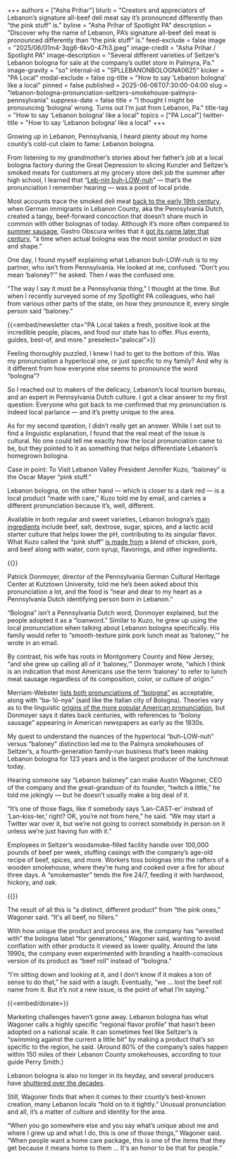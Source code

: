 +++
authors = ["Asha Prihar"]
blurb = "Creators and appreciators of Lebanon’s signature all-beef deli meat say it’s pronounced differently than “the pink stuff” is."
byline = "Asha Prihar of Spotlight PA"
description = "Discover why the name of Lebanon, PA’s signature all-beef deli meat is pronounced differently than “the pink stuff” is."
feed-exclude = false
image = "2025/06/01m4-3qg6-6kv0-47h3.jpeg"
image-credit = "Asha Prihar / Spotlight PA"
image-description = "Several different varieties of Seltzer’s Lebanon bologna for sale at the company’s outlet store in Palmyra, Pa."
image-gravity = "so"
internal-id = "SPLLEBANONBOLOGNA0625"
kicker = "PA Local"
modal-exclude = false
og-title = "How to say ‘Lebanon bologna’ like a local"
pinned = false
published = 2025-06-06T07:30:00-04:00
slug = "lebanon-bologna-pronunciation-seltzers-smokehouse-palmyra-pennsylvania"
suppress-date = false
title = "I thought I might be pronouncing ‘bologna’ wrong. Turns out I’m just from Lebanon, Pa."
title-tag = "How to say ‘Lebanon bologna’ like a local"
topics = ["PA Local"]
twitter-title = "How to say ‘Lebanon bologna’ like a local"
+++

Growing up in Lebanon, Pennsylvania, I heard plenty about my home county’s cold-cut claim to fame: Lebanon bologna.

From listening to my grandmother’s stories about her father’s job at a local bologna factory during the Great Depression to slicing Kunzler and Seltzer’s smoked meats for customers at my grocery store deli job the summer after high school, I learned that “<a href="https://youtu.be/fX32xwsGeNo?feature=shared&amp;t=12">Leb-nin buh-LOW-nuh</a>” — that’s the pronunciation I remember hearing — was a point of local pride.

Most accounts trace the smoked deli meat <a href="https://tastecooking.com/legend-lebanon-bologna/">back to the early 19th century,</a> when German immigrants in Lebanon County, aka the Pennsylvania Dutch, created a tangy, beef-forward concoction that doesn’t share much in common with other bolognas of today. Although it’s more often compared to <a href="https://www.wisconsincheeseman.com/blog/cheese-nation/summer-sausage-recipe-ideas/">summer sausage</a>, Gastro Obscura writes that it <a href="https://www.atlasobscura.com/foods/lebanon-bologna">got its name later that century</a>, “a time when actual bologna was the most similar product in size and shape.”

One day, I found myself explaining what Lebanon buh-LOW-nuh is to my partner, who isn’t from Pennsylvania. He looked at me, confused. “Don’t you mean ‘baloney?’” he asked. Then <em>I </em>was the confused one.

“The way I say it must be a Pennsylvania thing,” I thought at the time. But when I recently surveyed some of my Spotlight PA colleagues, who hail from various other parts of the state, on how they pronounce it, every single person said “baloney.”

{{<embed/newsletter cta="PA Local takes a fresh, positive look at the incredible people, places, and food our state has to offer. Plus events, guides, best-of, and more." preselect="palocal">}}

Feeling thoroughly puzzled, I knew I had to get to the bottom of this. Was my pronunciation a hyperlocal one, or just specific to my family? And why is it different from how everyone else seems to pronounce the word “bologna”?

So I reached out to makers of the delicacy, Lebanon’s local tourism bureau, and an expert in Pennsylvania Dutch culture. I got a clear answer to my first question: Everyone who got back to me confirmed that my pronunciation is indeed local parlance — and it’s pretty unique to the area.

As for my second question, I didn’t really get an answer. While I set out to find a linguistic explanation, I found that the real meat of the issue is cultural. No one could tell me exactly how the local pronunciation came to be, but they pointed to it as something that helps differentiate Lebanon’s homegrown bologna.

Case in point: To Visit Lebanon Valley President Jennifer Kuzo, “baloney” is the Oscar Mayer “pink stuff.”

Lebanon bologna, on the other hand — which is closer to a dark red — is a local product “made with care,” Kuzo told me by email, and carries a different pronunciation because it’s, well, different.

Available in both regular and sweet varieties, Lebanon bologna’s <a href="https://www.seltzersoutletstore.com/product/original-lebanon-bologna-3/">main ingredients</a> include beef, salt, dextrose, sugar, spices, and a lactic acid starter culture that helps lower the pH, contributing to its singular flavor. What Kuzo called the “pink stuff” <a href="https://www.oscarmayer.com/products/00044700008652-bologna-sliced-lunch-meat/">is made from</a> a blend of chicken, pork, and beef along with water, corn syrup, flavorings, and other ingredients.

{{<picture src="2025/06/01m4-3qg1-3s5n-wvxk.jpeg" width-ratio="4032" height-ratio="2725" description="A T-shirt at Seltzer’s outlet store in Palmyra, Pa. that says “What a bunch of Lebanon bologna.”" caption="" credit="Asha Prihar / Spotlight PA">}}

Patrick Donmoyer, director of the Pennsylvania German Cultural Heritage Center at Kutztown University, told me he’s been asked about this pronunciation a lot, and the food is “near and dear to my heart as a Pennsylvania Dutch identifying person born in Lebanon.”

“Bologna” isn’t a Pennsylvania Dutch word, Donmoyer explained, but the people adopted it as a “loanword.” Similar to Kuzo, he grew up using the local pronunciation when talking about Lebanon bologna specifically. His family would refer to “smooth-texture pink pork lunch meat as ‘baloney,’” he wrote in an email.

By contrast, his wife has roots in Montgomery County and New Jersey, “and she grew up calling all of it ‘baloney,’” Donmoyer wrote, “which I think is an indication that most Americans use the term ‘baloney’ to refer to lunch meat sausage regardless of its composition, color, or culture of origin.”

Merriam-Webster <a href="https://www.merriam-webster.com/dictionary/bologna">lists both pronunciations of “bologna”</a> as acceptable, along with “bə-ˈlō-nyə” (said like the Italian city of Bologna). Theories vary as to the linguistic <a href="https://www.huffpost.com/entry/why-is-baloney-spelled-bologna_n_5bd88319e4b07427610be221">origins of the more popular American pronunciation</a>, but Donmoyer says it dates back centuries, with references to “bolony sausage” appearing in American newspapers as early as the 1830s.

My quest to understand the nuances of the hyperlocal “buh-LOW-nuh” versus “baloney” distinction led me to the Palmyra smokehouses of Seltzer’s, a fourth-generation family-run business that’s been making Lebanon bologna for 123 years and is the largest producer of the lunchmeat today.

Hearing someone say “Lebanon baloney” can make Austin Wagoner, CEO of the company and the great-grandson of its founder, “twitch a little,” he told me jokingly — but he doesn’t usually make a big deal of it.

“It’s one of those flags, like if somebody says ‘Lan-CAST-er’ instead of ‘Lan-kiss-ter,’ right? OK, you’re not from here,” he said. “We may start a Twitter war over it, but we’re not going to correct somebody in person on it unless we’re just having fun with it.”

Employees in Seltzer’s woodsmoke-filled facility handle over 100,000 pounds of beef per week, stuffing casings with the company’s age-old recipe of beef, spices, and more. Workers toss bolognas into the rafters of a wooden smokehouse, where they’re hung and cooked over a fire for about three days. A “smokemaster” tends the fire 24/7, feeding it with hardwood, hickory, and oak.

{{<picture src="2025/06/01m4-3qg3-79sf-0pty.jpeg" width-ratio="4032" height-ratio="3024" description="Employees at Seltzer’s throw uncooked Lebanon bologna up to another employee in the smokehouse, who hangs them from the rafters." caption="Employees at Seltzer’s throw uncooked Lebanon bologna up to another employee in the smokehouse, who hangs them from the rafters." credit="Asha Prihar / Spotlight PA">}}

The result of all this is “a distinct, different product” from “the pink ones,” Wagoner said. “It&#39;s all beef, no fillers.”

With how unique the product and process are, the company has “wrestled with” the bologna label “for generations,” Wagoner said, wanting to avoid conflation with other products it viewed as lower quality. Around the late 1990s, the company even experimented with branding a health-conscious version of its product as “beef roll” instead of “bologna.”

“I&#39;m sitting down and looking at it, and I don’t know if it makes a ton of sense to do that,” he said with a laugh. Eventually, “we … lost the beef roll name from it. But it’s not a new issue, is the point of what I’m saying.”

{{<embed/donate>}}

Marketing challenges haven’t gone away. Lebanon bologna has what Wagoner calls a highly specific “regional flavor profile” that hasn’t been adopted on a national scale. It can sometimes feel like Seltzer’s is “swimming against the current a little bit” by making a product that’s so specific to the region, he said. (Around 80% of the company’s sales happen within 150 miles of their Lebanon County smokehouses, according to tour guide Perry Smith.)

Lebanon bologna is also no longer in its heyday, and several producers have <a href="https://pabook.libraries.psu.edu/literary-cultural-heritage-map-pa/feature-articles/pa-full-bologna-lebanon-bologna">shuttered over the decades</a>.

Still, Wagoner finds that when it comes to their county’s best-known creation, many Lebanon locals “hold on to it tightly.” Unusual pronunciation and all, it’s a matter of culture and identity for the area.

“When you go somewhere else and you say what’s unique about me and where I grew up and what I do, this is one of those things,” Wagoner said. “When people want a home care package, this is one of the items that they get because it means home to them … It&#39;s an honor to be that for people.”

